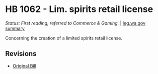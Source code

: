 # HB 1062 - Lim. spirits retail license
*Status: First reading, referred to Commerce & Gaming.* | [leg.wa.gov summary](https://app.leg.wa.gov/billsummary?BillNumber=1062&Year=2021)

Concerning the creation of a limited spirits retail license.

## Revisions
* [Original Bill](1/)